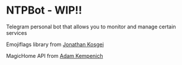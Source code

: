 # NTPBot - WIP!!
Telegram personal bot that allows you to monitor and manage certain services

Emojiflags library from [Jonathan Kosgei](https://github.com/jonathan-kosgei/emoji-flags)

MagicHome API from [Adam Kempenich](https://github.com/adamkempenich/magichome-python)
